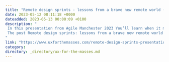 ```yaml
---
title: "Remote design sprints - lessons from a brave new remote world (Agile Manchester 2023)"
date: 2023-05-12 08:11:18 +0000
dateadded: 2023-05-13 00:00:09 +0100
description: "  
 In this presentation from Agile Manchester 2023 You’ll learn when it makes sense to run a remote design sprint and 10 key lessons for running one. 
 The post Remote design sprints: lessons from a brave new remote world (Agile Manchester 2023) appeared first on UXM. 
"
link: "https://www.uxforthemasses.com/remote-design-sprints-presentation/"
category:
directory: _directory/ux-for-the-masses.md
---
```

